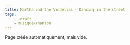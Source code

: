 ```yaml
---
title: Martha and the Vandellas - Dancing in the street
tags:
    - -draft
    - musique/chanson
---
```


Page créée automatiquement, mais vide.
